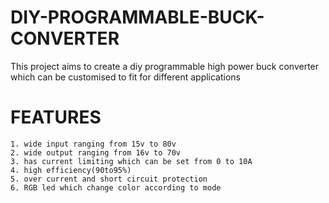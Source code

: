 # DIY-PROGRAMMABLE-BUCK-CONVERTER
This project aims to create a diy programmable high power buck converter which can be customised to fit for different applications 

  # FEATURES
 ```
1. wide input ranging from 15v to 80v
2. wide output ranging from 16v to 70v
3. has current limiting which can be set from 0 to 10A
4. high efficiency(90to95%)
5. over current and short circuit protection
6. RGB led which change color according to mode
``` 
